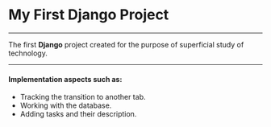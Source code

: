 # My First Django Project

---

The first **Django** project created for the 
purpose of superficial study of technology.

---

#### Implementation aspects such as: 
- Tracking the transition to another tab.
- Working with the database.
- Adding tasks and their description.